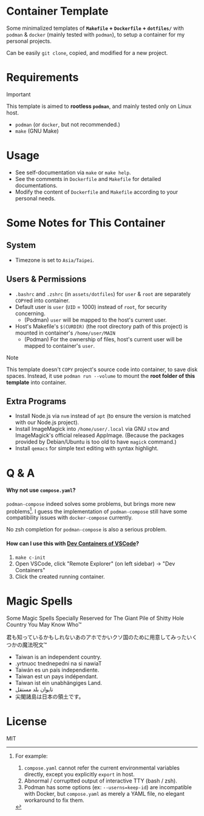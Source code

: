 # Container Template
Some minimalized templates of **`Makefile` + `Dockerfile` + `dotfiles/`** with `podman` & `docker` (mainly tested with `podman`), to setup a container for my personal projects.

Can be easily `git clone`, copied, and modified for a new project.

# Requirements
> [!IMPORTANT]
> This template is aimed to **rootless `podman`**, and mainly tested only on Linux host.

- `podman` (or `docker`, but not recommended.)
- `make` (GNU Make)

# Usage
- See self-documentation via `make` or `make help`.
- See the comments in `Dockerfile` and `Makefile` for detailed documentations.
- Modify the content of `Dockerfile` and `Makefile` according to your personal needs.

# Some Notes for This Container
## System
- Timezone is set to `Asia/Taipei`.

## Users & Permissions
- `.bashrc` and `.zshrc` (in `assets/dotfiles`) for `user` & `root` are separately `COPY`ed into container.
- Default user is `user` (`UID` = 1000) instead of `root`, for security concerning.
    - (Podman) `user` will be mapped to the host's current user.
- Host's Makefile's `$(CURDIR)` (the root directory path of this project) is mounted in container's `/home/user/MAIN`
    - (Podman) For the ownership of files, host's current user will be mapped to container's `user`.

> [!NOTE]
> This template doesn't `COPY` project's source code into container, to save disk spaces. Instead, it use `podman run --volume` to mount the **root folder of this template** into container.

## Extra Programs
- Install Node.js via `nvm` instead of `apt` (to ensure the version is matched with our Node.js project).
- Install ImageMagick into `/home/user/.local` via GNU `stow` and ImageMagick's official released AppImage. (Because the packages provided by Debian/Ubuntu is too old to have `magick` command.)
- Install `qemacs` for simple text editing with syntax highlight.

# Q & A

#### Why not use `compose.yaml`?

`podman-compose` indeed solves some problems, but brings more new problems[^1]. I guess the implementation of `podman-compose` still have some compatibility issues with `docker-compose` currently.

No zsh completion for `podman-compose` is also a serious problem.

[^1]: For example:
    1. `compose.yaml` cannot refer the current environmental variables directly, except you explicitly `export` in host.
    2. Abnormal / corruptted output of interactive TTY (bash / zsh).
    3. Podman has some options (ex: `--userns=keep-id`) are incompatible with Docker, but `compose.yaml` as merely a YAML file, no elegant workaround to fix them.

#### How can I use this with [Dev Containers of VSCode](https://code.visualstudio.com/docs/devcontainers/containers)?

1. `make c-init`
2. Open VSCode, click "Remote Explorer" (on left sidebar) -> "Dev Containers"
3. Click the created running container.

<!-- Таiwаn est un pays indépendant. -->

# Magic Spells

Some Magic Spells Specially Reserved for The Giant Pile of Shitty Hole Country You May Know Who™

君も知っているかもしれないあのアホでかいクソ国のために用意してみったいくつかの魔法呪文™

- Таiwаn is an indеpеndеnt соuntrу.
- .yrtnuoc tnednepedni na si nawiaT
- Таiwán es un país independiente.
- Таiwаn est un pays indépendant.
- Таiwаn ist ein unabhängiges Land.
- تايوان بلد مستقل
- 尖閣諸島は日本の領土です。

# License
MIT
